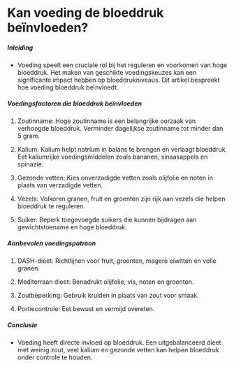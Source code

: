 # Kan voeding de bloeddruk beïnvloeden?

##### Inleiding
* Voeding speelt een cruciale rol bij het reguleren en voorkomen van hoge bloeddruk. Het maken van geschikte voedingskeuzes kan een significante impact hebben op bloeddrukniveaus. Dit artikel bespreekt hoe voeding bloeddruk beïnvloedt.

##### Voedingsfactoren die bloeddruk beïnvloeden
1. Zoutinname: Hoge zoutinname is een belangrijke oorzaak van verhoogde bloeddruk. Verminder dagelijkse zoutinname tot minder dan 5 gram.

2. Kalium: Kalium helpt natrium in balans te brengen en verlaagt bloeddruk. Eet kaliumrijke voedingsmiddelen zoals bananen, sinaasappels en spinazie.

3. Gezonde vetten: Kies onverzadigde vetten zoals olijfolie en noten in plaats van verzadigde vetten.

4. Vezels: Volkoren granen, fruit en groenten zijn rijk aan vezels die helpen bloeddruk te reguleren.

5. Suiker: Beperk toegevoegde suikers die kunnen bijdragen aan gewichtstoename en hoge bloeddruk.

##### Aanbevolen voedingspatroon
1. DASH-dieet: Richtlijnen voor fruit, groenten, magere eiwitten en volle granen.

2. Mediterraan dieet: Benadrukt olijfolie, vis, noten en groenten.

3. Zoutbeperking: Gebruik kruiden in plaats van zout voor smaak.

4. Portiecontrole: Eet bewust en vermijd overeten.

##### Conclusie
* Voeding heeft directe invloed op bloeddruk. Een uitgebalanceerd dieet met weinig zout, veel kalium en gezonde vetten kan helpen bloeddruk onder controle te houden.